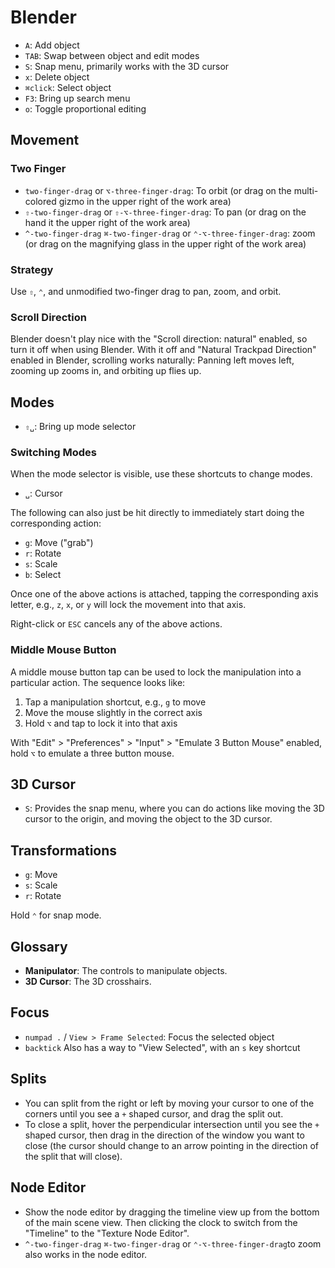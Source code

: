 # Blender

- `A`: Add object
- `TAB`: Swap between object and edit modes
- `S`: Snap menu, primarily works with the 3D cursor
- `x`: Delete object
- `⌘click`: Select object
- `F3`: Bring up search menu
- `o`: Toggle proportional editing

## Movement

### Two Finger
- `two-finger-drag` or `⌥-three-finger-drag`: To orbit (or drag on the multi-colored gizmo in the upper right of the work area)
- `⇧-two-finger-drag` or `⇧-⌥-three-finger-drag`: To pan (or drag on the hand it the upper right of the work area)
- `^-two-finger-drag` `⌘-two-finger-drag` or `⌃-⌥-three-finger-drag`: zoom (or drag on the magnifying glass in the upper right of the work area)

### Strategy

Use `⇧`, `⌃`, and unmodified two-finger drag to pan, zoom, and orbit.

### Scroll Direction

Blender doesn't play nice with the "Scroll direction: natural" enabled, so turn it off when using Blender. With it off and "Natural Trackpad Direction" enabled in Blender, scrolling works naturally: Panning left moves left, zooming up zooms in, and orbiting up flies up.

## Modes

- `⇧␣`: Bring up mode selector

### Switching Modes

When the mode selector is visible, use these shortcuts to change modes.

- `␣`: Cursor

The following can also just be hit directly to immediately start doing the corresponding action:

- `g`: Move ("grab")
- `r`: Rotate
- `s`: Scale
- `b`: Select

Once one of the above actions is attached, tapping the corresponding axis letter, e.g., `z`, `x`, or `y` will lock the movement into that axis.

Right-click or `ESC` cancels any of the above actions.

### Middle Mouse Button

A middle mouse button tap can be used to lock the manipulation into a particular action. The sequence looks like:

1. Tap a manipulation shortcut, e.g., `g` to move
2. Move the mouse slightly in the correct axis
3. Hold `⌥` and tap to lock it into that axis

With "Edit" > "Preferences" > "Input" > "Emulate 3 Button Mouse" enabled, hold `⌥` to emulate a three button mouse.

## 3D Cursor

- `S`: Provides the snap menu, where you can do actions like moving the 3D cursor to the origin, and moving the object to the 3D cursor.

## Transformations

- `g`: Move
- `s`: Scale
- `r`: Rotate

Hold `⌃` for snap mode.

## Glossary

- **Manipulator**: The controls to manipulate objects.
- **3D Cursor**: The 3D crosshairs.

## Focus

- `numpad .` / `View > Frame Selected`: Focus the selected object
- `backtick` Also has a way to "View Selected", with an `s` key shortcut

## Splits

- You can split from the right or left by moving your cursor to one of the corners until you see a `+` shaped cursor, and drag the split out.
- To close a split, hover the perpendicular intersection until you see the `+` shaped cursor, then drag in the direction of the window you want to close (the cursor should change to an arrow pointing in the direction of the split that will close).

## Node Editor

- Show the node editor by dragging the timeline view up from the bottom of the main scene view. Then clicking the clock to switch from the "Timeline" to the "Texture Node Editor".
- `^-two-finger-drag` `⌘-two-finger-drag` or `⌃-⌥-three-finger-drag`to zoom also works in the node editor.
